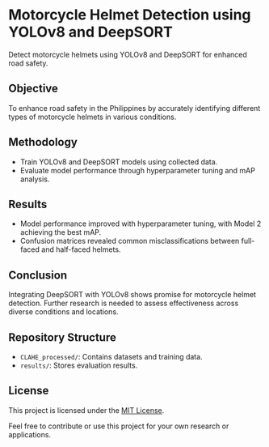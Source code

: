 # Motorcycle Helmet Detection using YOLOv8 and DeepSORT

Detect motorcycle helmets using YOLOv8 and DeepSORT for enhanced road safety.
 
## Objective
To enhance road safety in the Philippines by accurately identifying different types of motorcycle helmets in various conditions.

## Methodology
- Train YOLOv8 and DeepSORT models using collected data.
- Evaluate model performance through hyperparameter tuning and mAP analysis.

## Results
- Model performance improved with hyperparameter tuning, with Model 2 achieving the best mAP.
- Confusion matrices revealed common misclassifications between full-faced and half-faced helmets.

## Conclusion
Integrating DeepSORT with YOLOv8 shows promise for motorcycle helmet detection. Further research is needed to assess effectiveness across diverse conditions and locations.

## Repository Structure
- `CLAHE_processed/`: Contains datasets and training data.
- `results/`: Stores evaluation results.

## License
This project is licensed under the [MIT License](LICENSE).

Feel free to contribute or use this project for your own research or applications.
